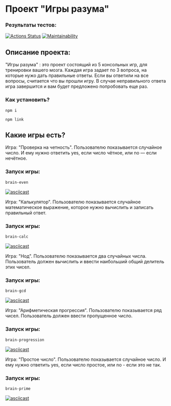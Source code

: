 # Проект "Игры разума" #

### Результаты тестов: ###
[![Actions Status](https://github.com/miklle20051/frontend-project-44/actions/workflows/hexlet-check.yml/badge.svg)](https://github.com/miklle20051/frontend-project-44/actions) [![Maintainability](https://api.codeclimate.com/v1/badges/6893f911dd6efa9b1258/maintainability)](https://codeclimate.com/github/miklle20051/frontend-project-44/maintainability)

## Описание проекта: ##
"Игры разума" : это проект состоящий из 5 консольных игр, для тренировки вашего мозга. Каждая игра задает по 3 вопроса, на которые нужо дать правильные ответы. Если вы ответили на все вопросы, считается что вы прошли игру. В случае неправильного ответа игра завершится и вам будет предложено попробовать еще раз.

### Как установить? ###

```
npm i
```

```
npm link
```

## Какие игры есть? ##

Игра: "Проверка на четность". Пользователю показывается случайное число. И ему нужно ответить yes, если число чётное, или no — если нечётное. 

### Запуск игры: ###

```
brain-even
```
[![asciicast](https://asciinema.org/a/lcSDIwqQNuqmr6UZNMRzjHbSN.svg)](https://asciinema.org/a/lcSDIwqQNuqmr6UZNMRzjHbSN)


Игра: "Калькулятор". Пользователю показывается случайное математическое выражение, которое нужно вычислить и записать правильный ответ.

### Запуск игры: ###

```
brain-calc
```
[![asciicast](https://asciinema.org/a/M0bxWcCS3FTzqk7YoevxX6eh9.svg)](https://asciinema.org/a/M0bxWcCS3FTzqk7YoevxX6eh9)


Игра: "Нод". Пользователю показывается два случайных числа. Пользователь должен вычислить и ввести наибольший общий делитель этих чисел.

### Запуск игры: ###

```
brain-gcd
```

[![asciicast](https://asciinema.org/a/9QOXDsf6549jf39QozJlG8wHm.svg)](https://asciinema.org/a/9QOXDsf6549jf39QozJlG8wHm)


Игра: "Арифметическая прогрессия". Пользователю показывается ряд чисел. Пользователь должен ввести пропущенное число.

### Запуск игры: ###

```
brain-progression
```

[![asciicast](https://asciinema.org/a/1vqR4X0v9pAHs7isSot4yVX0d.svg)](https://asciinema.org/a/1vqR4X0v9pAHs7isSot4yVX0d)



Игра: "Простое число". Пользователю показывается случайное число. И ему нужно ответить yes, если число простое, или no - если это не так.
### Запуск игры: ###

```
brain-prime
```

[![asciicast](https://asciinema.org/a/F9HVd0KesW3qTsFo1dYIhFk3X.svg)](https://asciinema.org/a/F9HVd0KesW3qTsFo1dYIhFk3X)



